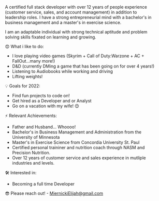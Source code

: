 A certified full stack developer with over 12 years of people experience (customer service, sales, and account management) in addition to leadership roles. I have a strong entrepreneurial mind with a bachelor's in business management and a master's in exercise science. 

I am an adaptable individual with strong technical aptitude and problem solving skills fixated on learning and growing. 


😍 What i like to do:
+ I love playing video games (Skyrim + Call of Duty:Warzone + AC + FallOut...many more!)
+ D&D (currently DMing a game that has been going on for over 4 years!)
+ Listening to Audiobooks while working and driving
+ Lifting weights! 


💡 Goals for 2022:
+ Find fun projects to code on! 
+ Get hired as a Developer and or Analyst 
+ Go on a vacation with my wife! 😊


⚡ Relevant Achievements:
+ Father and Husband... Whoooo! 
+ Bachelor's in Business Management and Administration from the University of Minnesota 
+ Master's in Exercise Science from Concordia University St. Paul
+ Certified personal traininer and nutrition coach through NASM and Precision Nutrition. 
+ Over 12 years of customer service and sales experience in mutliple industries and levels. 


🛠 Interested in:
+ Becoming a full time Developer

😎 Please reach out! - MiernickiElijah@gmail.com

